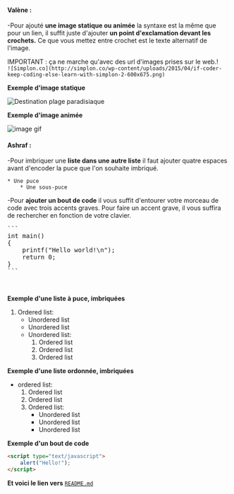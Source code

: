 #### Valène :

-Pour ajouté **une image statique ou animée** la syntaxe est la même que pour un lien, il suffit juste d'ajouter **un point d'exclamation devant les crochets.**
Ce que vous mettez entre crochet est le texte alternatif de l'image.

IMPORTANT : ça ne marche qu'avec des url d'images prises sur le web.!  
`![Simplon.co](http://simplon.co/wp-content/uploads/2015/04/if-coder-keep-coding-else-learn-with-simplon-2-600x675.png)`


**Exemple d'image statique**

![Destination plage paradisiaque](https://www.voyageavecnous.fr/wp-content/uploads/2015/01/plage-paradisiaque-maldives.jpg)


**Exemple d'image animée**
 
![image gif](https://i.giphy.com/media/l4pTfx2qLszoacZRS/giphy.webp)

#### Ashraf :

-Pour imbriquer une **liste dans une autre liste** il faut ajouter quatre espaces avant d'encoder la puce que l'on souhaite imbriqué.  
```
* Une puce
    * Une sous-puce 
```

-Pour **ajouter un bout de code** il vous suffit d'entourer votre morceau de code avec trois accents graves. Pour faire un accent grave, il vous suffira de rechercher en fonction de votre clavier.

<pre>
```
int main()
{
    printf("Hello world!\n");
    return 0;
}
```
</pre>
&nbsp;
&nbsp;
&nbsp;
&nbsp;
&nbsp;
&nbsp;  

**Exemple d'une liste à puce, imbriquées**
1. Ordered list:
    * Unordered list
    * Unordered list
    * Unordered list:
        1. Ordered list
        2. Ordered list
        3. Ordered list
           

**Exemple d'une liste ordonnée, imbriquées**

* ordered list:
    1. Ordered list
    2. Ordered list
    3. Ordered list:
        * Unordered list
        * Unordered list
        * Unordered list
             
            

**Exemple d'un bout de code**

```HTML
<script type="text/javascript">
    alert("Hello!");
</script>
```



**Et voici le lien vers** [`README.md`](README.md)
